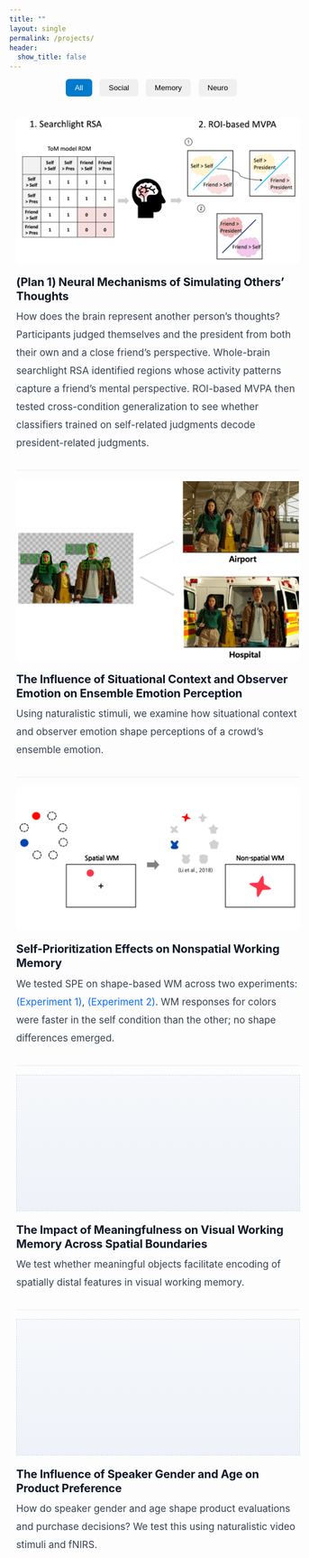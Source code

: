 ```yaml
---
title: ""
layout: single
permalink: /projects/
header:
  show_title: false
---
```


<!-- ====== Filters ====== -->
<div class="project-filters">
  <button class="filter-button active" onclick="filterSelection('all', this)">All</button>
  <button class="filter-button" onclick="filterSelection('social', this)">Social</button>
  <button class="filter-button" onclick="filterSelection('memory', this)">Memory</button>
  <button class="filter-button" onclick="filterSelection('neuro', this)">Neuro</button>
</div>

<!-- ====== Projects (full-bleed) ====== -->
<div class="projects">

  <!-- Plan 1 -->
  <section class="project-row social neuro">
    <div class="project-image">
      <img src="/assets/img/projects/SRE2_method1.png" alt="Plan 1 image">
    </div>
    <div class="project-text">
      <h2>(Plan 1) Neural Mechanisms of Simulating Others’ Thoughts</h2>
      <p>
        How does the brain represent another person’s thoughts? Participants judged themselves and the president from both their own and a close friend’s perspective. Whole-brain searchlight RSA identified regions whose activity patterns capture a friend’s mental perspective. ROI-based MVPA then tested cross-condition generalization to see whether classifiers trained on self-related judgments decode president-related judgments.
      </p>
    </div>
  </section>

  <!-- Ensemble Emotion Perception -->
  <section class="project-row social">
    <div class="project-image">
      <img src="/assets/img/projects/CEP_method.png" alt="Ensemble Emotion Perception">
    </div>
    <div class="project-text">
      <h2>The Influence of Situational Context and Observer Emotion on Ensemble Emotion Perception</h2>
      <p>
        Using naturalistic stimuli, we examine how situational context and observer emotion shape perceptions of a crowd’s ensemble emotion.
      </p>
    </div>
  </section>

  <!-- SPE -->
  <section class="project-row social memory">
    <div class="project-image">
      <img src="/assets/img/projects/SPE_method.png" alt="Self-Prioritization Effects">
    </div>
    <div class="project-text">
      <h2>Self-Prioritization Effects on Nonspatial Working Memory</h2>
      <p>
        We tested SPE on shape-based WM across two experiments:
        <a href="/data/analyzeSPE8VCS1.html" target="_blank" class="project-link">(Experiment 1)</a>,
        <a href="/data/analyzeSPE8VCS2.html" target="_blank" class="project-link">(Experiment 2)</a>.
        WM responses for colors were faster in the self condition than the other; no shape differences emerged.
      </p>
    </div>
  </section>

  <!-- Meaningfulness in VWM (no image) -->
  <section class="project-row memory no-image">
    <div class="project-image" aria-hidden="true"></div>
    <div class="project-text">
      <h2>The Impact of Meaningfulness on Visual Working Memory Across Spatial Boundaries</h2>
      <p>
        We test whether meaningful objects facilitate encoding of spatially distal features in visual working memory.
      </p>
    </div>
  </section>

  <!-- fNIRS (no image) -->
  <section class="project-row neuro no-image">
    <div class="project-image" aria-hidden="true"></div>
    <div class="project-text">
      <h2>The Influence of Speaker Gender and Age on Product Preference</h2>
      <p>
        How do speaker gender and age shape product evaluations and purchase decisions? We test this using naturalistic video stimuli and fNIRS.
      </p>
    </div>
  </section>

</div>

<!-- ====== Filter logic ====== -->
<script>
function filterSelection(category, btn) {
  const rows = document.querySelectorAll('.project-row');
  rows.forEach(row => {
    const show = (category === 'all') || row.classList.contains(category);
    row.style.display = show ? '' : 'none';
  });
  document.querySelectorAll('.filter-button').forEach(b => b.classList.remove('active'));
  if (btn) btn.classList.add('active');
}
// 초기 상태: All
filterSelection('all', document.querySelector('.filter-button'));
</script>

<style>
/* ========= Filters ========= */
.project-filters {
  text-align: center;
  margin: 0 0 1.25rem;
}
.filter-button {
  padding: .5rem 1rem;
  margin: 0 .3rem;
  background: #f0f0f0;
  border: 0;
  border-radius: 6px;
  cursor: pointer;
  font-weight: 500;
  transition: background .2s;
}
.filter-button:hover { background: #e6e6e6; }
.filter-button.active { background: #007acc; color: #fff; }

/* ========= Full-bleed container (break out of theme) ========= */
.projects {
  width: 100vw;
  margin-left: calc(50% - 50vw);
  margin-right: calc(50% - 50vw);
  padding: 0 1rem;
}
.page .page__inner-wrap { padding-left: 0; padding-right: 0; }

/* ========= Two-column layout: all items image-left / text-right ========= */
.project-row {
  display: grid;
  grid-template-columns: minmax(0, 40%) minmax(0, 60%);
  align-items: stretch;
  gap: 2rem;
  padding: 1rem 0 2rem;
}

/* 구분선으로 프로젝트 간 분리 */
.project-row + .project-row {
  border-top: 1px solid #e9edf3;
}

/* 이미지 영역 */
.project-image {
  display: flex;
  align-items: center;
  justify-content: center;
}
.project-image img {
  width: 100%;
  height: auto; /* 원본 비율 유지 */
  max-height: 100%; /* 너무 커지지 않게 */
  object-fit: contain; /* 잘리지 않고 축소/확대 */
  border-radius: 6px;
}

/* 이미지가 없는 항목: 플레이스홀더 패널 유지(정렬 통일) */
.project-row.no-image .project-image {
  min-height: 320px;
  background: linear-gradient(180deg, #f6f8fb 0%, #eef2f8 100%);
  border: 1px dashed #d7deea;
}

/* 텍스트 */
.project-text {
  display: flex;
  flex-direction: column;
  justify-content: center;
}
.project-text h2 {
  margin: 0 0 .5rem;
  font-size: clamp(1rem, 0.6vw + 0.9rem, 1.4rem);
  line-height: 1.25;
  letter-spacing: -0.01em;
  color: #111827;
}
.project-text p {
  margin: 0;
  font-size: clamp(0.98rem, 0.35vw + 0.9rem, 1.08rem);
  line-height: 1.85;
  color: #374151;
}
.project-link { color: #0a6cff; text-decoration: none; }
.project-link:hover { text-decoration: underline; }

/* ========= Responsive ========= */
@media (max-width: 960px) {
  .projects { margin-left: 0; margin-right: 0; width: 100%; padding: 0 .75rem; }
  .project-row { grid-template-columns: 1fr; gap: 1.25rem; }
  .project-image img,
  .project-row.no-image .project-image { min-height: 240px; }
}
</style>
